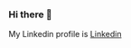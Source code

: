 ### Hi there 👋

My Linkedin profile is [Linkedin](https://www.linkedin.com/in/alp-eren-k%C4%B1l%C4%B1%C3%A7-333941106/)

<!--
**alpklc/alpklc** is a ✨ _special_ ✨ repository because its `README.md` (this file) appears on your GitHub profile.

Here are some ideas to get you started:

- 🔭 I’m currently working on ...
- 🌱 I’m currently learning ...
- 👯 I’m looking to collaborate on ...
- 🤔 I’m looking for help with ...
- 💬 Ask me about ...
- 📫 How to reach me: ...
- 😄 Pronouns: ...
- ⚡ Fun fact: ...
-->
